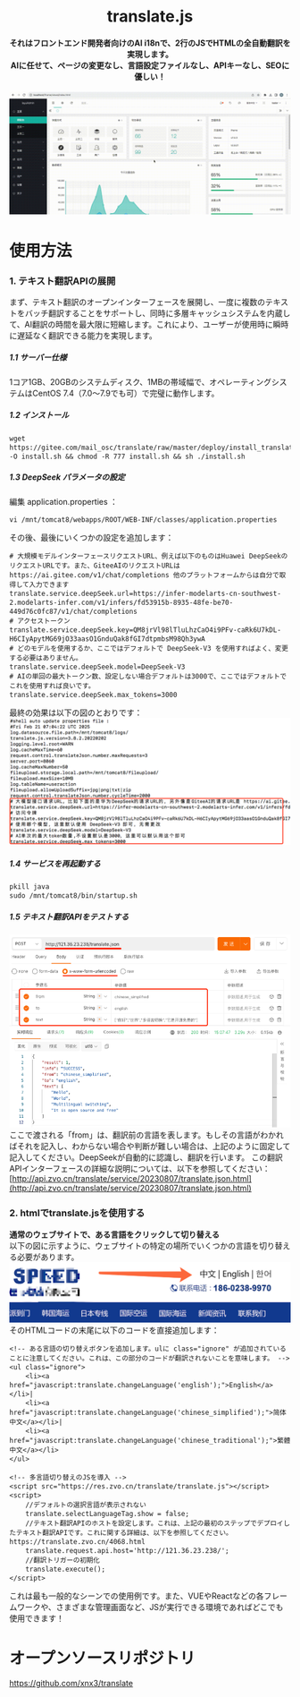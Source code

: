<h1 align="center">
    translate.js
</h1>
<h4 align="center">
    それはフロントエンド開発者向けのAI i18nで、2行のJSでHTMLの全自動翻訳を実現します。 <br/>
    AIに任せて、ページの変更なし、言語設定ファイルなし、APIキーなし、SEOに優しい！
</h4> 

![image](assets/html_demo.gif)  

# 使用方法
### 1. テキスト翻訳APIの展開
まず、テキスト翻訳のオープンインターフェースを展開し、一度に複数のテキストをバッチ翻訳することをサポートし、同時に多層キャッシュシステムを内蔵して、AI翻訳の時間を最大限に短縮します。これにより、ユーザーが使用時に瞬時に遅延なく翻訳できる能力を実現します。

##### 1.1 サーバー仕様
1コア1GB、20GBのシステムディスク、1MBの帯域幅で、オペレーティングシステムはCentOS 7.4（7.0〜7.9でも可）で完璧に動作します。

##### 1.2 インストール
````
wget https://gitee.com/mail_osc/translate/raw/master/deploy/install_translate.service.sh -O install.sh && chmod -R 777 install.sh && sh ./install.sh
````

##### 1.3 DeepSeek パラメータの設定

編集 application.properties ：
````
vi /mnt/tomcat8/webapps/ROOT/WEB-INF/classes/application.properties
````
その後、最後にいくつかの設定を追加します： 
````
# 大規模モデルインターフェースリクエストURL、例えば以下のものはHuawei DeepSeekのリクエストURLです。また、GiteeAIのリクエストURLは https://ai.gitee.com/v1/chat/completions 他のプラットフォームからは自分で取得して入力できます
translate.service.deepSeek.url=https://infer-modelarts-cn-southwest-2.modelarts-infer.com/v1/infers/fd53915b-8935-48fe-be70-449d76c0fc87/v1/chat/completions
# アクセストークン
translate.service.deepSeek.key=QM8jrVl98lTluLhzCaO4i9PFv-caRk6U7kDL-H6CIyApytMG69jO33aasO1GnduQak8fGI7dtpmbsM98Qh3ywA
# どのモデルを使用するか、ここではデフォルトで DeepSeek-V3 を使用すればよく、変更する必要はありません。
translate.service.deepSeek.model=DeepSeek-V3
# AIの単回の最大トークン数、設定しない場合デフォルトは3000で、ここではデフォルトでこれを使用すれば良いです。
translate.service.deepSeek.max_tokens=3000
````
最終の効果は以下の図のとおりです：  
![image](assets/application_properties_demo.png)

##### 1.4 サービスを再起動する
````
pkill java
sudo /mnt/tomcat8/bin/startup.sh
````

##### 1.5 テキスト翻訳APIをテストする
![image](assets/texts_translate_api_demo.png)  
ここで渡される「from」は、翻訳前の言語を表します。もしその言語がわかればそれを記入し、わからない場合や判断が難しい場合は、上記のように固定して記入してください。DeepSeekが自動的に認識し、翻訳を行います。
この翻訳APIインターフェースの詳細な説明については、以下を参照してください： [http://api.zvo.cn/translate/service/20230807/translate.json.html](http://api.zvo.cn/translate/service/20230807/translate.json.html)



### 2. htmlでtranslate.jsを使用する

**通常のウェブサイトで、ある言語をクリックして切り替える**  
以下の図に示すように、ウェブサイトの特定の場所でいくつかの言語を切り替える必要があります。
![](assets/site_demo.png)  
そのHTMLコードの末尾に以下のコードを直接追加します：  

````
<!-- ある言語の切り替えボタンを追加します。ulに class="ignore" が追加されていることに注意してください。これは、この部分のコードが翻訳されないことを意味します。 -->
<ul class="ignore">
	<li><a href="javascript:translate.changeLanguage('english');">English</a></li>|
	<li><a href="javascript:translate.changeLanguage('chinese_simplified');">简体中文</a></li>|
	<li><a href="javascript:translate.changeLanguage('chinese_traditional');">繁體中文</a></li>
</ul>

<!-- 多言語切り替えのJSを導入 -->
<script src="https://res.zvo.cn/translate/translate.js"></script>
<script>
	//デフォルトの選択言語が表示されない
	translate.selectLanguageTag.show = false; 
	//テキスト翻訳APIのホストを設定します。これは、上記の最初のステップでデプロイしたテキスト翻訳APIです。これに関する詳細は、以下を参照してください。 https://translate.zvo.cn/4068.html
	translate.request.api.host='http://121.36.23.238/'; 
	//翻訳トリガーの初期化
	translate.execute();
</script>
````

これは最も一般的なシーンでの使用例です。また、VUEやReactなどの各フレームワークや、さまざまな管理画面など、JSが実行できる環境であればどこでも使用できます！

# オープンソースリポジトリ
https://github.com/xnx3/translate  
